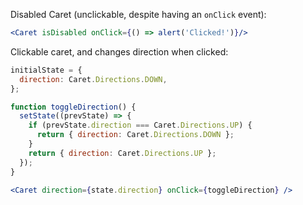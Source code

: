 Disabled Caret (unclickable, despite having an `onClick` event):
```jsx
<Caret isDisabled onClick={() => alert('Clicked!')}/>
```

Clickable caret, and changes direction when clicked:
```jsx
initialState = {
  direction: Caret.Directions.DOWN,
};

function toggleDirection() {
  setState((prevState) => {
    if (prevState.direction === Caret.Directions.UP) {
      return { direction: Caret.Directions.DOWN };
    }
    return { direction: Caret.Directions.UP };
  });
}

<Caret direction={state.direction} onClick={toggleDirection} />
```
